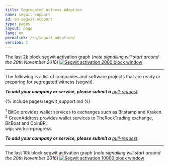 ```yaml
---
title: Segregated Witness Adoption
name: segwit-support
id: en-segwit-support
type: pages
layout: page
lang: en
permalink: /en/segwit_adoption/
version: 2
---
```


The last 2k block segwit activation graph (_note signalling will start around the 20th November 2016_)
[![Segwit activation 2000 block window](http://bitcoin.sipa.be/ver9-2k.png)](http://bitcoin.sipa.be/ver9-2k.png)

<hr>

The following is a list of companies and software projects that are ready or preparing for segregated witness (segwit).

_**To add your company or service, please submit a** [pull-request](https://github.com/bitcoin-core/bitcoincore.org/blob/gh-pages/_data/segwitsupport.csv)._

{% include pages/segwit_support.md %}

<sup>1</sup> BitGo provides wallet services to exchanges such as Bitstamp and Kraken.<br />
<sup>2</sup> GreenAddress provides wallet services to TheRockTrading exchange, BitBoat and CoinBR.<br />
wip: work-in-progress

_**To add your company or service, please submit a** [pull-request](https://github.com/bitcoin-core/bitcoincore.org/blob/gh-pages/_data/segwitsupport.csv)._

<hr>

The last 10k block segwit activation graph (_note signalling will start around the 20th November 2016_)
[![Segwit activation 10000 block window](http://bitcoin.sipa.be/ver9-10k.png)](http://bitcoin.sipa.be/ver9-10k.png)


